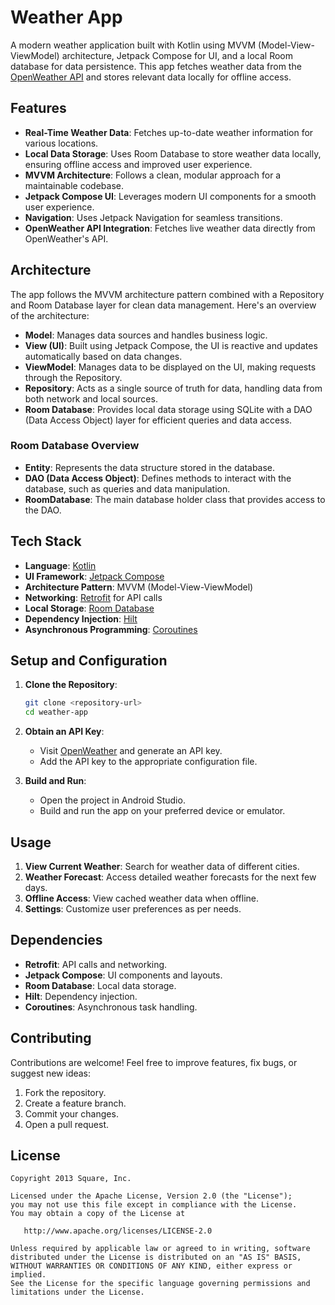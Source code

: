 # Weather App

A modern weather application built with Kotlin using MVVM (Model-View-ViewModel) architecture, Jetpack Compose for UI, and a local Room database for data persistence. This app fetches weather data from the [OpenWeather API](https://openweathermap.org/api) and stores relevant data locally for offline access.

## Features

- **Real-Time Weather Data**: Fetches up-to-date weather information for various locations.
- **Local Data Storage**: Uses Room Database to store weather data locally, ensuring offline access and improved user experience.
- **MVVM Architecture**: Follows a clean, modular approach for a maintainable codebase.
- **Jetpack Compose UI**: Leverages modern UI components for a smooth user experience.
- **Navigation**: Uses Jetpack Navigation for seamless transitions.
- **OpenWeather API Integration**: Fetches live weather data directly from OpenWeather's API.

## Architecture

The app follows the MVVM architecture pattern combined with a Repository and Room Database layer for clean data management. Here's an overview of the architecture:

- **Model**: Manages data sources and handles business logic.
- **View (UI)**: Built using Jetpack Compose, the UI is reactive and updates automatically based on data changes.
- **ViewModel**: Manages data to be displayed on the UI, making requests through the Repository.
- **Repository**: Acts as a single source of truth for data, handling data from both network and local sources.
- **Room Database**: Provides local data storage using SQLite with a DAO (Data Access Object) layer for efficient queries and data access.

### Room Database Overview

- **Entity**: Represents the data structure stored in the database.
- **DAO (Data Access Object)**: Defines methods to interact with the database, such as queries and data manipulation.
- **RoomDatabase**: The main database holder class that provides access to the DAO.


## Tech Stack

- **Language**: [Kotlin](https://kotlinlang.org/)
- **UI Framework**: [Jetpack Compose](https://developer.android.com/jetpack/compose)
- **Architecture Pattern**: MVVM (Model-View-ViewModel)
- **Networking**: [Retrofit](https://square.github.io/retrofit/) for API calls
- **Local Storage**: [Room Database](https://developer.android.com/training/data-storage/room)
- **Dependency Injection**: [Hilt](https://developer.android.com/training/dependency-injection/hilt)
- **Asynchronous Programming**: [Coroutines](https://developer.android.com/kotlin/coroutines)

## Setup and Configuration

1. **Clone the Repository**:
   ```bash
   git clone <repository-url>
   cd weather-app
   ```

2. **Obtain an API Key**:
   - Visit [OpenWeather](https://openweathermap.org/api) and generate an API key.
   - Add the API key to the appropriate configuration file.

3. **Build and Run**:
   - Open the project in Android Studio.
   - Build and run the app on your preferred device or emulator.

## Usage

1. **View Current Weather**: Search for weather data of different cities.
2. **Weather Forecast**: Access detailed weather forecasts for the next few days.
3. **Offline Access**: View cached weather data when offline.
4. **Settings**: Customize user preferences as per needs.

## Dependencies

- **Retrofit**: API calls and networking.
- **Jetpack Compose**: UI components and layouts.
- **Room Database**: Local data storage.
- **Hilt**: Dependency injection.
- **Coroutines**: Asynchronous task handling.

## Contributing

Contributions are welcome! Feel free to improve features, fix bugs, or suggest new ideas:

1. Fork the repository.
2. Create a feature branch.
3. Commit your changes.
4. Open a pull request.

## License

```
Copyright 2013 Square, Inc.

Licensed under the Apache License, Version 2.0 (the "License");
you may not use this file except in compliance with the License.
You may obtain a copy of the License at

   http://www.apache.org/licenses/LICENSE-2.0

Unless required by applicable law or agreed to in writing, software
distributed under the License is distributed on an "AS IS" BASIS,
WITHOUT WARRANTIES OR CONDITIONS OF ANY KIND, either express or implied.
See the License for the specific language governing permissions and
limitations under the License.
```
